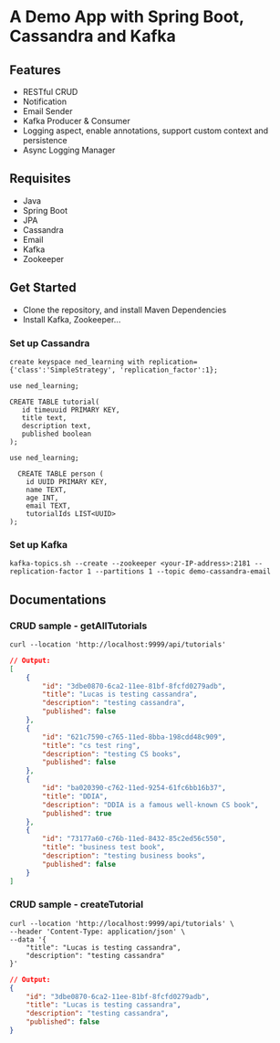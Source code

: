 # A Demo App with Spring Boot, Cassandra and Kafka

## Features
- RESTful CRUD
- Notification
- Email Sender
- Kafka Producer & Consumer
- Logging aspect, enable annotations, support custom context and persistence
- Async Logging Manager

## Requisites
- Java
- Spring Boot
- JPA
- Cassandra
- Email
- Kafka
- Zookeeper

## Get Started
- Clone the repository, and install Maven Dependencies
- Install Kafka, Zookeeper...

### Set up Cassandra

```shell
create keyspace ned_learning with replication={'class':'SimpleStrategy', 'replication_factor':1};
```

```shell
use ned_learning;
 
CREATE TABLE tutorial(
   id timeuuid PRIMARY KEY,
   title text,
   description text,
   published boolean
);
```

```shell
use ned_learning;

  CREATE TABLE person (
    id UUID PRIMARY KEY,
    name TEXT,
    age INT,
    email TEXT,
    tutorialIds LIST<UUID>
);
```

### Set up Kafka

```shell
kafka-topics.sh --create --zookeeper <your-IP-address>:2181 --replication-factor 1 --partitions 1 --topic demo-cassandra-email
```

## Documentations
### CRUD sample - getAllTutorials

```shell
curl --location 'http://localhost:9999/api/tutorials'
```

```json
// Output:
[
    {
        "id": "3dbe0870-6ca2-11ee-81bf-8fcfd0279adb",
        "title": "Lucas is testing cassandra",
        "description": "testing cassandra",
        "published": false
    },
    {
        "id": "621c7590-c765-11ed-8bba-198cdd48c909",
        "title": "cs test ring",
        "description": "testing CS books",
        "published": false
    },
    {
        "id": "ba020390-c762-11ed-9254-61fc6bb16b37",
        "title": "DDIA",
        "description": "DDIA is a famous well-known CS book",
        "published": true
    },
    {
        "id": "73177a60-c76b-11ed-8432-85c2ed56c550",
        "title": "business test book",
        "description": "testing business books",
        "published": false
    }
]
```

### CRUD sample - createTutorial

```shell
curl --location 'http://localhost:9999/api/tutorials' \
--header 'Content-Type: application/json' \
--data '{
    "title": "Lucas is testing cassandra",
    "description": "testing cassandra"
}'
```

```json
// Output:
{
    "id": "3dbe0870-6ca2-11ee-81bf-8fcfd0279adb",
    "title": "Lucas is testing cassandra",
    "description": "testing cassandra",
    "published": false
}
```

